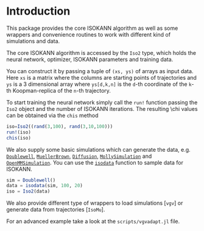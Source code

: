 # Introduction

This package provides the core ISOKANN algorithm as well as some wrappers and convenience routines to work with different kind of simulations and data.

The core ISOKANN algorithm is accessed by the `Iso2` type,
which holds the neural network, optimizer, ISOKANN parameters and training data.

You can construct it by passing a tuple of `(xs, ys)` of arrays as input data. Here `xs` is a matrix where the columns are starting points of trajectories and `ys` is a 3 dimensional array where `ys[d,k,n]` is the `d`-th coordinate of the `k`-th Koopman-replica of the `n`-th trajectory.

To start training the neural network simply call the `run!` function passing the `Iso2` object and the number of ISOKANN iterations.
The resulting \chi values can be obtained via the `chis` method

```julia
iso=Iso2((rand(3,100), rand(3,10,100)))
run!(iso)
chis(iso)
```

We also supply some basic simulations which can generate the data, e.g. [`Doublewell`](@ref), [`MuellerBrown`](@ref), [`Diffusion`](@ref), [`MollySimulation`](@ref) and [`OpenMMSimulation`](@ref).
You can use the [`isodata`](@ref) function to sample data for ISOKANN.

```julia
sim = Doublewell()
data = isodata(sim, 100, 20)
iso = Iso2(data)
```

We also provide different type of wrappers to load simulations [`vgv`] or generate data from trajectories [`IsoMu`].

For an advanced example take a look at the `scripts/vgvadapt.jl` file.